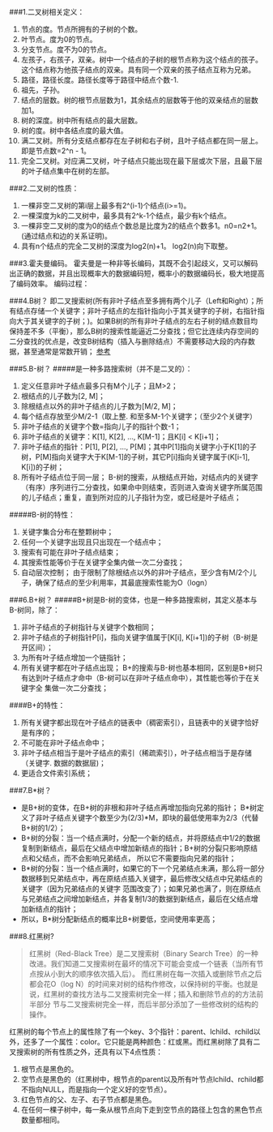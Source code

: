 ###1.二叉树相关定义：
1. 节点的度。节点所拥有的子树的个数。
2. 叶节点。度为0的节点。
3. 分支节点。度不为0的节点。
4. 左孩子，右孩子，双亲。树中一个结点的子树的根节点称为这个结点的孩子。这个结点称为他孩子结点的双亲。具有同一个双亲的孩子结点互称为兄弟。
5. 路径，路径长度。路径长度等于路径中结点个数-1.
6. 祖先，子孙。
7. 结点的层数。树的根节点层数为1，其余结点的层数等于他的双亲结点的层数加1。
8. 树的深度。树中所有结点的最大层数。
9. 树的度。树中各结点度的最大值。
10. 满二叉树。所有分支结点都存在左子树和右子树，且叶子结点都在同一层上。即是节点数=2^n - 1。
11. 完全二叉树。对应满二叉树，叶子结点只能出现在最下层或次下层，且最下层的叶子结点集中在树的左部。

###2.二叉树的性质：
1. 一棵非空二叉树的第i层上最多有2^(i-1)个结点(i>=1)。
2. 一棵深度为k的二叉树中，最多具有2^k-1个结点，最少有k个结点。
3. 一棵非空二叉树的度为0的结点个数总是比度为2的结点个数多1。n0=n2+1。(通过结点和边的关系证明)。
4. 具有n个结点的完全二叉树的深度为log2(n)+1。 log2(n)向下取整。

###3.霍夫曼编码。
霍夫曼是一种非等长编码，其既不会引起歧义，又可以解码出正确的数据，并且出现概率大的数据编码短，概率小的数据编码长，极大地提高了编码效率。
编码过程：

###4.B树？
即二叉搜索树(所有非叶子结点至多拥有两个儿子（Left和Right）；所有结点存储一个关键字；非叶子结点的左指针指向小于其关键字的子树，右指针指向大于其关键字的子树；)。如果B树的所有非叶子结点的左右子树的结点数目均保持差不多（平衡），那么B树的搜索性能逼近二分查找；但它比连续内存空间的二分查找的优点是，改变B树结构（插入与删除结点）不需要移动大段的内存数据，甚至通常是常数开销；
[参考](http://blog.csdn.net/quitepig/article/details/8041308)

###5.B-树？
#####是一种多路搜索树（并不是二叉的）：
1. 定义任意非叶子结点最多只有M个儿子；且M>2；
2. 根结点的儿子数为[2, M]；
3. 除根结点以外的非叶子结点的儿子数为[M/2, M]；
4. 每个结点存放至少M/2-1（取上整. 和至多M-1个关键字；（至少2个关键字）
5. 非叶子结点的关键字个数=指向儿子的指针个数-1；
6. 非叶子结点的关键字：K[1], K[2], …, K[M-1]；且K[i] < K[i+1]；
7. 非叶子结点的指针：P[1], P[2], …, P[M]；其中P[1]指向关键字小于K[1]的子树，P[M]指向关键字大于K[M-1]的子树，其它P[i]指向关键字属于(K[i-1], K[i])的子树；
8. 所有叶子结点位于同一层；
B-树的搜索，从根结点开始，对结点内的关键字（有序）序列进行二分查找，如果命中则结束，否则进入查询关键字所属范围的儿子结点；重复，直到所对应的儿子指针为空，或已经是叶子结点；


#####B-树的特性：
1. 关键字集合分布在整颗树中；
2. 任何一个关键字出现且只出现在一个结点中；
3. 搜索有可能在非叶子结点结束；
4. 其搜索性能等价于在关键字全集内做一次二分查找；
5. 自动层次控制；
由于限制了除根结点以外的非叶子结点，至少含有M/2个儿子，确保了结点的至少利用率，其最底搜索性能为O（logn）

###6.B+树？
#####B+树是B-树的变体，也是一种多路搜索树，其定义基本与B-树同，除了：
1. 非叶子结点的子树指针与关键字个数相同；
2. 非叶子结点的子树指针P[i]，指向关键字值属于[K[i], K[i+1])的子树（B-树是开区间）；
3. 为所有叶子结点增加一个链指针；
4. 所有关键字都在叶子结点出现；
B+的搜索与B-树也基本相同，区别是B+树只有达到叶子结点才命中（B-树可以在非叶子结点命中），其性能也等价于在关键字全
集做一次二分查找；


####B+的特性：
1. 所有关键字都出现在叶子结点的链表中（稠密索引），且链表中的关键字恰好是有序的；
2. 不可能在非叶子结点命中；
3. 非叶子结点相当于是叶子结点的索引（稀疏索引），叶子结点相当于是存储（关键字. 数据的数据层)；
4. 更适合文件索引系统；

###7.B\*树？
- 是B+树的变体，在B+树的非根和非叶子结点再增加指向兄弟的指针；
 B\*树定义了非叶子结点关键字个数至少为(2/3)\*M，即块的最低使用率为2/3（代替B+树的1/2）；
- B+树的分裂：当一个结点满时，分配一个新的结点，并将原结点中1/2的数据复制到新结点，最后在父结点中增加新结点的指针；B+树的分裂只影响原结点和父结点，而不会影响兄弟结点，
所以它不需要指向兄弟的指针；
- B\*树的分裂：当一个结点满时，如果它的下一个兄弟结点未满，那么将一部分数据移到兄弟结点中，再在原结点插入关键字，最后修改父结点中兄弟结点的关键字（因为兄弟结点的关键字
范围改变了）；如果兄弟也满了，则在原结点与兄弟结点之间增加新结点，并各复制1/3的数据到新结点，最后在父结点增加新结点的指针；
- 所以，B*树分配新结点的概率比B+树要低，空间使用率更高；

###8.红黑树?
> 红黑树（Red-Black Tree）是二叉搜索树（Binary Search Tree）的一种改进。我们知道二叉搜索树在最坏的情况下可能会变成一个链表（当所有节点按从小到大的顺序依次插入后）。
而红黑树在每一次插入或删除节点之后都会花O（log N）的时间来对树的结构作修改，以保持树的平衡。也就是说，红黑树的查找方法与二叉搜索树完全一样；插入和删除节点的的方法前半部分
节与二叉搜索树完全一样，而后半部分添加了一些修改树的结构的操作。


红黑树的每个节点上的属性除了有一个key、3个指针：parent、lchild、rchild以外，还多了一个属性：color。它只能是两种颜色：红或黑。而红黑树除了具有二叉搜索树的所有性质之外，还具有以下4点性质：
1. 根节点是黑色的。
2. 空节点是黑色的（红黑树中，根节点的parent以及所有叶节点lchild、rchild都不指向NULL，而是指向一个定义好的空节点）。
3. 红色节点的父、左子、右子节点都是黑色。
4. 在任何一棵子树中，每一条从根节点向下走到空节点的路径上包含的黑色节点数量都相同。